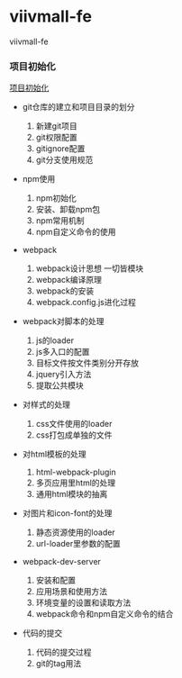 # viivmall-fe
viivmall-fe

### 项目初始化
[项目初始化](https://github.com/viivLgr/viivmall/blob/master/README3.md)
- git仓库的建立和项目目录的划分
    1. 新建git项目
    2. git权限配置
    3. gitignore配置
    4. git分支使用规范

- npm使用
    1. npm初始化
    2. 安装、卸载npm包
    3. npm常用机制
    4. npm自定义命令的使用

- webpack
    1. webpack设计思想 一切皆模块
    2. webpack编译原理
    3. webpack的安装
    4. webpack.config.js进化过程

- webpack对脚本的处理
    1. js的loader
    2. js多入口的配置
    3. 目标文件按文件类别分开存放
    4. jquery引入方法
    5. 提取公共模块

- 对样式的处理
    1. css文件使用的loader
    2. css打包成单独的文件

- 对html模板的处理
    1. html-webpack-plugin
    2. 多页应用里html的处理
    3. 通用html模块的抽离

- 对图片和icon-font的处理
    1. 静态资源使用的loader
    2. url-loader里参数的配置

- webpack-dev-server
    1. 安装和配置
    2. 应用场景和使用方法
    3. 环境变量的设置和读取方法
    4. webpack命令和npm自定义命令的结合

- 代码的提交
    1. 代码的提交过程
    2. git的tag用法